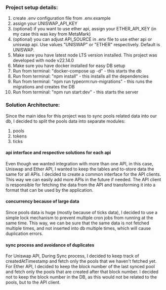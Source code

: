 ### Project setup details:
1. create .env configuration file from .env.example
2. assign your UNISWAP_API_KEY
3. (optional) if you want to use ether api, assign your ETHER_API_KEY (in my case this was key from MetaMark)
4. (optional) you can adjust API_SOURCE in .env file to use ether api or uniswap api. Use values "UNISWAP" or "ETHER" respectively. Default is UNISWAP.
5. Make sure you have latest node LTS version installed. This project was developed with node v22.14.0
6. Make sure you have docker installed for easy DB setup
7. Run from terminal: "docker-compose up -d" - this starts the db
8. Run from terminal: "npm install" - this installs all the dependencies
9. Run from terminal: "npm run typeorm:run-migrations" - this runs the migrations and creates the DB
10. Run from terminal: "npm run start:dev" - this starts the server


### Solution Architecture:
Since the main idea for this project was to sync pools related data into our db, I decided to split the pools data into separate modules:
1. pools
2. tokens
3. ticks

#### api interface and respective solutions for each api
Even though we wanted integration with more than one API, in this case, Uniswap and Ether API, I wanted to keep the tables and to-store data the same for all APIs.
I decided to create a common interface for the API clients. This way we can easily add more APIs in the future if needed.
The API client is responsible for fetching the data from the API and transforming it into a format that can be used by the application.

#### concurrency because of large data
Since pools data is huge (mostly because of ticks data), I decided to use a simple lock mechanism to prevent multiple 
cron jobs from running at the same time. This way, we can be sure that the same data is not fetched multiple times, and not inserted into db
multiple times, which will cause duplication errors.

#### sync process and avoidance of duplicates
For Uniswap API, During Sync process, I decided to keep track of createdAtTimestamp and fetch only the pools that we haven't fetched yet.
For Ether API, I decided to keep the block number of the last synced pool and fetch only the pools that are created after that block number.
I decided not to keep the block number in the DB, as this would not be related to the pools, but to the API client.
